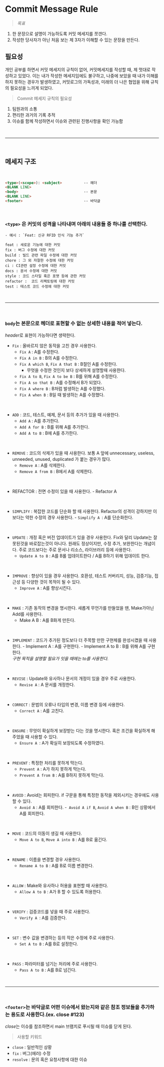 # **Commit Message Rule**
>*목표*
1. 한 문장으로 설명이 가능하도록 커밋 메세지를 쪼갠다. 
2. 작성한 당사자가 아닌 처음 보는 제 3자가 이해할 수 있는 문장을 만든다.

## **필요성**
개인 공부를 하면서 커밋 메세지의 규칙이 없어, 커밋메세지를 작성할 때, 제 멋대로 작성하고 있었다. 이는 내가 작성한 메세지임에도 불구하고, 나중에 보았을 때 내가 이해를 하지 못하는 경우가 발생하였고, 커밋로그의 가독성과, 미래의 더 나은 협업을 위해 규칙의 필요성을 느끼게 되었다.

> Commit 메세지 규칙의 필요성

1. 팀원과의 소통
2. 편리한 과거의 기록 추적
3. 이슈를 함께 작성하면서 이슈와 관련된 진행사항을 확인 가능함


<br><hr><br>

## **메세지 구조**

<br>

```html
<type>(<scope>): <subject>          -- 헤더
<BLANK LINE>
<body>                              -- 본문
<BLANK LINE>
<footer>                            -- 바닥글
```
<br>

### `<type>` 은 커밋의 성격을 나타내며 아래의 내용들 중 하나를 선택한다.
    - 예시 : `Feat: 신규 RFID 인식 기능 추가`

```text
feat : 새로운 기능에 대한 커밋
fix : 버그 수정에 대한 커밋
build : 빌드 관련 파일 수정에 대한 커밋
chore : 그 외 자잘한 수정에 대한 커밋
ci : CI관련 설정 수정에 대한 커밋
docs : 문서 수정에 대한 커밋
style : 코드 스타일 혹은 포맷 등에 관한 커밋
refactor :  코드 리팩토링에 대한 커밋
test : 테스트 코드 수정에 대한 커밋
```

<br><hr><br>

### `body`는 본문으로 헤더로 표현할 수 없는 상세한 내용을 적어 넣는다. <br>
*header*로 표현이 가능하다면 생략한다. 
- `Fix` : 올바르지 않은 동작을 고친 경우 사용한다.
    - `Fix A` : A를 수정한다.
    - `Fix A in B` : B의 A를 수정한다.
    - `Fix A which B`, `Fix A that B` : B절인 A를 수정한다.
        - 무엇을 수정한 것인지 보다 상세하게 설명할때 사용한다.
    - `Fix A to B`, `Fix A to be B` : B를 위해 A를 수정한다.
    - `Fix A so that B` : A를 수정해서 B가 되었다.
    - `Fix A where B` : B처럼 발생하는 A를 수정했다.
    - `Fix A when B` : B일 때 발생하는 A를 수정했다.

<br>

- `ADD` : 코드, 테스트, 예제, 문서 등의 추가가 있을 때 사용한다.
    - `Add A` : A를 추가한다.
    - `Add A for B` : B를 위해 A를 추가한다.
    - `Add A to B` : B에 A를 추가한다.

<br>

- `REMOVE` : 코드의 삭제가 있을 때 사용한다. 보통 A 앞에 unnecessary, useless, unneeded, unused, duplicated 가 붙는 경우가 많다.
    - `Remove A` : A를 삭제한다.
    - `Remove A from B` : B에서 A를 삭제한다.

<br>

- REFACTOR : 전면 수정이 있을 때 사용한다.
        - Refactor A 

<br>

- `SIMPLIFY` : 복잡한 코드를 단순화 할 때 사용한다. Refactor의 성격이 강하지만 이보다는 약한 수정의 경우 사용한다.
        - `Simplify A `: A를 단순화한다.

<br>

- `UPDATE` : 개정 혹은 버전 업데이트가 있을 경우 사용한다. Fix와 달리 Update는 잘못된것을 바로잡는것이 아니다. 원래도 정상이지만, 수정 추가, 보완한다는 개념이다. 주로 코드보다는 주로 문서나 리소스, 라이브러리 등에 사용한다.
    - `Update A to B` : A를 B롤 업데이트한다 / A를 B하기 위해 업데이트 한다.

<br>

- `IMPROVE` : 향상이 있을 경우 사용한다. 호환성, 테스트 커버리지, 성능, 검증기능, 접근성 등 다양한 것이 목적이 될 수 있다.
    - `Improve A` : A를 향상시킨다.

<br>

- `MAKE` : 기존 동작의 변경을 명시한다. 새롭게 무언가를 만들었을 땐, Make가아닌 Add를 사용한다.
    - Make A B : A를 B화게 만든다.

<br>

- `IMPLEMENT` : 코드가 추가된 정도보다 더 주목할 만한 구현체를 완성시켰을 때 사용한다.
        - Implement A : A를 구현한다.
        - Implement A to B : B를 위해 A를 구현한다. <br>
        *구현 목적을 설명할 필요가 잇을 때에는 to를 사용한다.*

<br>

- `REVISE` : Update와 유사하나 문서의 개정이 있을 경우 주로 사용한다.
    - `Revise A` : A 문서를 개정한다.

<br>

- `CORRECT` : 문법의 오류나 타입의 변경, 이름 변경 등에 사용한다.
    - `Correct A` : A를 고친다.

<br>

- `ENSURE` : 무엇이 확실하게 보장받는 다는 것을 명시한다. 혹은 조건을 확실하게 해주었을 때 사용할 수 있다.
    - `Ensure A `: A가 확실히 보장되도록 수정하였다.

<br>

- `PREVENT` : 특정한 처리를 못하게 막는다.
    - `Prevent A` : A가 하지 못하게 막는다.
    - `Prevent A from B` : A를 B하지 못하게 막는다.

<br>

- `AVOID` : Avoid는 회피한다. if 구문을 통해 특정한 동작을 제외시키는 경우에도 사용할 수 있다.
    - `Avoid A` : A를 회피한다.
    -` Avoid A if B`, `Avoid A when B` : B인 상황에서 A를 회피한다.

<br>

- `MOVE` : 코드의 이동이 생길 때 사용한다.
    - `Move A to B`, `Move A into B` : A를 B로 옮긴다.

<br>

- `RENAME` : 이름을 변경할 경우 사용한다.
    - `Rename A to B` : A를 B로 이름 변경한다.

<br>

- `ALLOW` : Make와 유사하나 허용을 표현할 때 사용한다.
    - `Allow A to B` : A가 B 할 수 있도록 허용한다.

<br>

- `VERIFY` : 검증코드를 넣을 때 주로 사용한다.
    - `Verify A `: A를 검증한다.

<br>

- `SET` : 변수 값을 변경하는 등의 작은 수정에 주로 사용한다.
    - `Set A to B` : A를 B로 설정한다.

<br>

- `PASS` : 파라미터를 넘기는 처리에 주로 사용한다.
    - `Pass A to B` : A를 B로 넘긴다.
    
<br><hr><br>

### `<footer>`는 바닥글로 어떤 이슈에서 왔는지와 같은 참조 정보들을 추가하는 용도로 사용한다.(ex. close #123) 

*close*는 이슈를 참조하면서 main 브램치로 푸시될 때 이슈를 닫게 된다.

> 사용할 키워드
- `close` : 일반적인 상황
- `fix` : 버그(에러) 수정
- `resolve` : 문의 혹은 요청사항에 대한 이슈